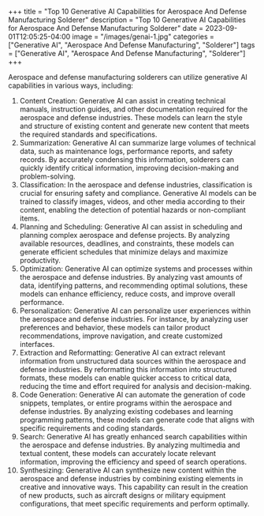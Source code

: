 +++
title = "Top 10 Generative AI Capabilities for Aerospace And Defense Manufacturing Solderer"
description = "Top 10 Generative AI Capabilities for Aerospace And Defense Manufacturing Solderer"
date = 2023-09-01T12:05:25-04:00
image = "/images/genai-1.jpg"
categories = ["Generative AI", "Aerospace And Defense Manufacturing", "Solderer"]
tags = ["Generative AI", "Aerospace And Defense Manufacturing", "Solderer"]
+++

Aerospace and defense manufacturing solderers can utilize generative AI capabilities in various ways, including:

1. Content Creation: Generative AI can assist in creating technical manuals, instruction guides, and other documentation required for the aerospace and defense industries. These models can learn the style and structure of existing content and generate new content that meets the required standards and specifications.
2. Summarization: Generative AI can summarize large volumes of technical data, such as maintenance logs, performance reports, and safety records. By accurately condensing this information, solderers can quickly identify critical information, improving decision-making and problem-solving.
3. Classification: In the aerospace and defense industries, classification is crucial for ensuring safety and compliance. Generative AI models can be trained to classify images, videos, and other media according to their content, enabling the detection of potential hazards or non-compliant items.
4. Planning and Scheduling: Generative AI can assist in scheduling and planning complex aerospace and defense projects. By analyzing available resources, deadlines, and constraints, these models can generate efficient schedules that minimize delays and maximize productivity.
5. Optimization: Generative AI can optimize systems and processes within the aerospace and defense industries. By analyzing vast amounts of data, identifying patterns, and recommending optimal solutions, these models can enhance efficiency, reduce costs, and improve overall performance.
6. Personalization: Generative AI can personalize user experiences within the aerospace and defense industries. For instance, by analyzing user preferences and behavior, these models can tailor product recommendations, improve navigation, and create customized interfaces.
7. Extraction and Reformatting: Generative AI can extract relevant information from unstructured data sources within the aerospace and defense industries. By reformatting this information into structured formats, these models can enable quicker access to critical data, reducing the time and effort required for analysis and decision-making.
8. Code Generation: Generative AI can automate the generation of code snippets, templates, or entire programs within the aerospace and defense industries. By analyzing existing codebases and learning programming patterns, these models can generate code that aligns with specific requirements and coding standards.
9. Search: Generative AI has greatly enhanced search capabilities within the aerospace and defense industries. By analyzing multimedia and textual content, these models can accurately locate relevant information, improving the efficiency and speed of search operations.
10. Synthesizing: Generative AI can synthesize new content within the aerospace and defense industries by combining existing elements in creative and innovative ways. This capability can result in the creation of new products, such as aircraft designs or military equipment configurations, that meet specific requirements and perform optimally.